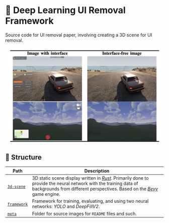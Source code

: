 # :art: Deep Learning UI Removal Framework

Source code for UI removal paper, involving creating a 3D scene for UI removal.

![Example Interface Removal](meta/preview.png)

## :open_file_folder: Structure

| Path | Description |
| --- | --- |
| [`3d-scene`](simulation) | 3D static scene display written in [_Rust_](https://www.rust-lang.org/). Primarily done to provide the neural network with the training data of backgrounds from different perspectives. Based on the [_Bevy_](https://bevyengine.org/) game engine. |
| [`framework`](framework) | Framework for training, evaluating, and using two neural networks: _YOLO_ and _DeepFillV2_. |
| [`meta`](meta) | Folder for source images for `README` files and such. |
